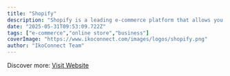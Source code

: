 ```yaml
---
title: "Shopify"
description: "Shopify is a leading e-commerce platform that allows you to create an online store and sell products."
date: "2025-05-31T09:53:09.722Z"
tags: ["e-commerce","online store","business"]
coverImage: "https://www.ikoconnect.com/images/logos/shopify.png"
author: "IkoConnect Team"
---
```


Discover more: [Visit Website](https://www.shopify.com/)
